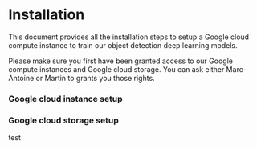 # <a name="title"></a> Installation

This document provides all the installation steps to setup a Google cloud compute instance to train our object detection deep learning models.

Please make sure you first have been granted access to our Google compute instances and Google cloud storage. You can ask either Marc-Antoine or Martin to grants you those rights.


### <a name="prod_cli"></a> Google cloud instance setup
### <a name="prod_cli"></a> Google cloud storage setup
test
